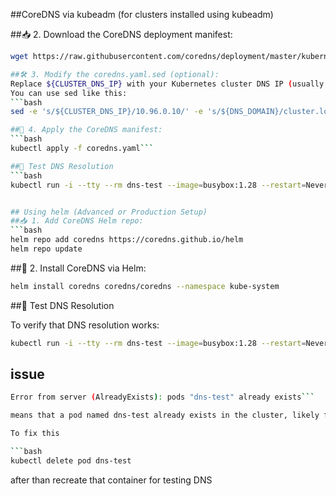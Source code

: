 ##CoreDNS via kubeadm (for clusters installed using kubeadm)

##📥 2. Download the CoreDNS deployment manifest:
```bash
wget https://raw.githubusercontent.com/coredns/deployment/master/kubernetes/coredns.yaml.sed -O coredns.yaml.sed```

##🛠️ 3. Modify the coredns.yaml.sed (optional):
Replace ${CLUSTER_DNS_IP} with your Kubernetes cluster DNS IP (usually 10.96.0.10 for default kubeadm installs), and ${DNS_DOMAIN} with your cluster domain (usually cluster.local).
You can use sed like this:
```bash
sed -e 's/${CLUSTER_DNS_IP}/10.96.0.10/' -e 's/${DNS_DOMAIN}/cluster.local/' coredns.yaml.sed > coredns.yaml```

##🚀 4. Apply the CoreDNS manifest:
```bash
kubectl apply -f coredns.yaml```

##🧪 Test DNS Resolution
```bash
kubectl run -i --tty --rm dns-test --image=busybox:1.28 --restart=Never -- nslookup kubernetes.default```


## Using helm (Advanced or Production Setup)
##📥 1. Add CoreDNS Helm repo:
```bash
helm repo add coredns https://coredns.github.io/helm
helm repo update
```
##🚀 2. Install CoreDNS via Helm:
```bash
helm install coredns coredns/coredns --namespace kube-system
```
##🧪 Test DNS Resolution

To verify that DNS resolution works:

```bash
kubectl run -i --tty --rm dns-test --image=busybox:1.28 --restart=Never -- nslookup kubernetes.default
```
## issue
```bash
Error from server (AlreadyExists): pods "dns-test" already exists```

means that a pod named dns-test already exists in the cluster, likely from a previous 

To fix this 

```bash
kubectl delete pod dns-test

```
after than recreate that container for testing DNS



